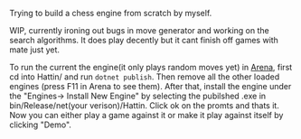Trying to build a chess engine from scratch by myself.

WIP, currently ironing out bugs in move generator and working on the search algorithms. It does play decently but it cant finish off games with mate just yet.

To run the current the engine(it only plays random moves yet) in [Arena](http://www.playwitharena.de/), first cd into Hattin/ and run `dotnet publish`. Then remove all the other loaded engines (press F11 in Arena to see them). After that, install the engine under the "Engines-> Install New Engine" by selecting the pubilshed .exe in bin/Release/net(your verison)/Hattin. Click ok on the promts and thats it. Now you can either play a game against it or make it play against itself by clicking "Demo".
